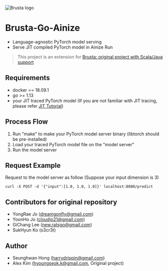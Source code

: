 ![Brusta logo](https://user-images.githubusercontent.com/16871455/54772005-d2889200-4c49-11e9-90e7-dce87c9305ea.png)
# Brusta-Go-Ainize
+ Language-agnostic PyTorch model serving
+ Serve JIT compiled PyTorch model in Ainize Run

> This project is an extension for [Brusta: original project with Scala/Java support](https://github.com/hyoungseok/brusta/)

## Requirements
+ docker == 18.09.1
+ go >= 1.13
+ your JIT traced PyTorch model (If you are not familiar with JIT tracing, please refer [JIT Tutorial](https://github.com/hyoungseok/jitTutorial))

## Process Flow
1. Run "make" to make your PyTorch model server binary (libtorch should be pre-installed)
2. Load your traced PyTorch model file on the "model server"
3. Run the model server

## Request Example
Request to the model server as follow (Suppose your input dimension is 3)
```
curl -X POST -d '{"input":[1.0, 1.0, 1.0]}' localhost:8080/predict
```

## Contributors for original repository
+ YongRae Jo (dreamgonfly@gmail.com)
+ YoonHo Jo (cloudjo21@gmail.com)
+ GiChang Lee (new.ratsgo@gmail.com)
+ SukHyun Ko (s3cr3t)

## Author
+ Seunghwan Hong (harrydrippin@gmail.com)
+ Alex Kim (hyoungseok.k@gmail.com, Original project)
